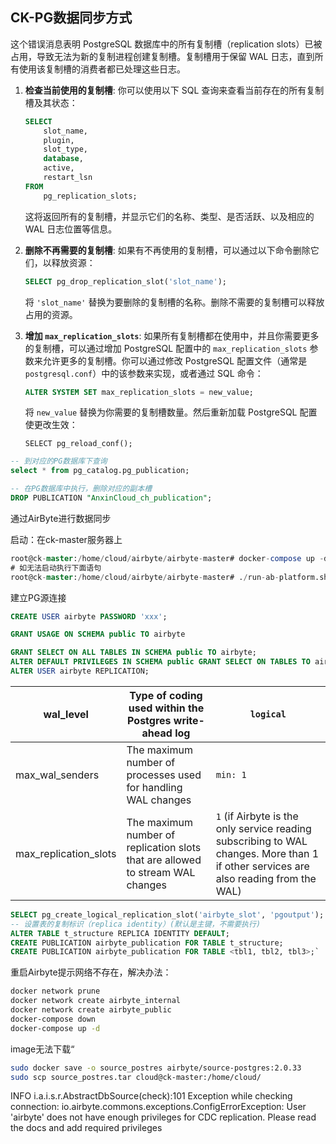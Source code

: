 ## CK-PG数据同步方式



这个错误消息表明 PostgreSQL 数据库中的所有复制槽（replication slots）已被占用，导致无法为新的复制进程创建复制槽。复制槽用于保留 WAL 日志，直到所有使用该复制槽的消费者都已处理这些日志。

1. **检查当前使用的复制槽**: 你可以使用以下 SQL 查询来查看当前存在的所有复制槽及其状态：

   ```sql
   SELECT 
       slot_name, 
       plugin, 
       slot_type, 
       database, 
       active, 
       restart_lsn 
   FROM 
       pg_replication_slots;
   ```

   这将返回所有的复制槽，并显示它们的名称、类型、是否活跃、以及相应的 WAL 日志位置等信息。

2. **删除不再需要的复制槽**: 如果有不再使用的复制槽，可以通过以下命令删除它们，以释放资源：

   ```sql
   SELECT pg_drop_replication_slot('slot_name');
   ```

   将 `'slot_name'` 替换为要删除的复制槽的名称。删除不需要的复制槽可以释放占用的资源。

3. **增加 `max_replication_slots`**: 如果所有复制槽都在使用中，并且你需要更多的复制槽，可以通过增加 PostgreSQL 配置中的 `max_replication_slots` 参数来允许更多的复制槽。你可以通过修改 PostgreSQL 配置文件（通常是 `postgresql.conf`）中的该参数来实现，或者通过 SQL 命令：

   ```sql
   ALTER SYSTEM SET max_replication_slots = new_value;
   ```

   将 `new_value` 替换为你需要的复制槽数量。然后重新加载 PostgreSQL 配置使更改生效：

   ```
   SELECT pg_reload_conf();
   ```



```sql
-- 到对应的PG数据库下查询
select * from pg_catalog.pg_publication;  

-- 在PG数据库中执行，删除对应的副本槽
DROP PUBLICATION "AnxinCloud_ch_publication";
```



通过AirByte进行数据同步

启动：在ck-master服务器上

```sql
root@ck-master:/home/cloud/airbyte/airbyte-master# docker-compose up -d
# 如无法启动执行下面语句
root@ck-master:/home/cloud/airbyte/airbyte-master# ./run-ab-platform.sh 
```



建立PG源连接

```sql
CREATE USER airbyte PASSWORD 'xxx';

GRANT USAGE ON SCHEMA public TO airbyte

GRANT SELECT ON ALL TABLES IN SCHEMA public TO airbyte;
ALTER DEFAULT PRIVILEGES IN SCHEMA public GRANT SELECT ON TABLES TO airbyte;
ALTER USER airbyte REPLICATION;
```

| wal_level             | Type of coding used within the Postgres write-ahead log      | `logical`                                                    |
| --------------------- | ------------------------------------------------------------ | ------------------------------------------------------------ |
| max_wal_senders       | The maximum number of processes used for handling WAL changes | `min: 1`                                                     |
| max_replication_slots | The maximum number of replication slots that are allowed to stream WAL changes | `1` (if Airbyte is the only service reading subscribing to WAL changes. More than 1 if other services are also reading from the WAL) |

```sql
SELECT pg_create_logical_replication_slot('airbyte_slot', 'pgoutput');
-- 设置表的复制标识（replica identity）(默认是主键，不需要执行)
ALTER TABLE t_structure REPLICA IDENTITY DEFAULT;
CREATE PUBLICATION airbyte_publication FOR TABLE t_structure;
CREATE PUBLICATION airbyte_publication FOR TABLE <tbl1, tbl2, tbl3>;`

```



重启Airbyte提示网络不存在，解决办法：

```sh
docker network prune
docker network create airbyte_internal
docker network create airbyte_public
docker-compose down
docker-compose up -d
```



image无法下载“

```sh
sudo docker save -o source_postres airbyte/source-postgres:2.0.33
sudo scp source_postres.tar cloud@ck-master:/home/cloud/
```



 INFO i.a.i.s.r.AbstractDbSource(check):101 Exception while checking connection: io.airbyte.commons.exceptions.ConfigErrorException: User 'airbyte' does not have enough privileges for CDC replication. Please read the docs and add required privileges

```sh

```

